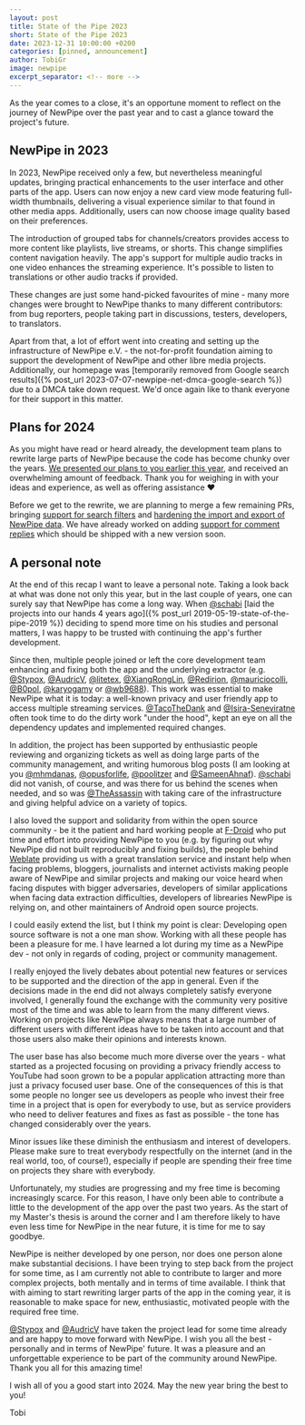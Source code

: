 ```yaml
---
layout: post
title: State of the Pipe 2023
short: State of the Pipe 2023
date: 2023-12-31 10:00:00 +0200
categories: [pinned, announcement]
author: TobiGr
image: newpipe
excerpt_separator: <!-- more -->
---
```


As the year comes to a close, it's an opportune moment to reflect on the journey of NewPipe over the past year and to cast a glance toward the project's future.

<!-- more -->

## NewPipe in 2023

In 2023, NewPipe received only a few, but nevertheless meaningful updates, bringing practical enhancements to the user interface and other parts of the app. Users can now enjoy a new card view mode featuring full-width thumbnails, delivering a visual experience similar to that found in other media apps. Additionally, users can now choose image quality based on their preferences.

The introduction of grouped tabs for channels/creators provides access to more content like playlists, live streams, or shorts. This change simplifies content navigation heavily. The app's support for multiple audio tracks in one video enhances the streaming experience. It's possible to listen to translations or other audio tracks if provided.

These changes are just some hand-picked favourites of mine - many more changes were brought to NewPipe thanks to many different contributors: from bug reporters, people taking part in discussions, testers, developers, to translators.

Apart from that, a lot of effort went into creating and setting up the infrastructure of NewPipe e.V. - the not-for-profit foundation aiming to support the development of NewPipe and other libre media projects. Additionally, our homepage was [temporarily removed from Google search results]({% post_url 2023-07-07-newpipe-net-dmca-google-search %}) due to a DMCA take down request. We'd once again like to thank everyone for their support in this matter.

## Plans for 2024

As you might have read or heard already, the development team plans to rewrite large parts of NewPipe because the code has become chunky over the years. [We presented our plans to you earlier this year](https://github.com/TeamNewPipe/NewPipe/discussions/10118), and received an overwhelming amount of feedback. Thank you for weighing in with your ideas and experience, as well as offering assistance ❤️

Before we get to the rewrite, we are planning to merge a few remaining PRs, bringing [support for search filters](https://github.com/TeamNewPipe/NewPipe/pull/8837) and [hardening the import and export of NewPipe data](https://github.com/TeamNewPipe/NewPipe/pull/9887). We have already worked on adding [support for comment replies](https://github.com/TeamNewPipe/NewPipe/pull/10018) which should be shipped with a new version soon.

## A personal note

At the end of this recap I want to leave a personal note. Taking a look back at what was done not only this year, but in the last couple of years, one can surely say that NewPipe has come a long way. When [@schabi](https://github.com/theScrabi) [laid the projects into our hands 4 years ago]({% post_url 2019-05-19-state-of-the-pipe-2019 %}) deciding to spend more time on his studies and personal matters, I was happy to be trusted with continuing the app's further development.

Since then, multiple people joined or left the core development team enhancing and fixing both the app and the underlying extractor (e.g. [@Stypox](https://github.com/Stypox), [@AudricV](https://github.com/AudricV), [@litetex](https://github.com/litetex), [@XiangRongLin](https://github.com/XiangRongLin), [@Redirion](https://github.com/Redirion), [@mauriciocolli](https://github.com/mauriciocolli), [@B0pol](https://github.com/B0pol), [@karyogamy](https://github.com/karyogamy) or [@wb9688](https://github.com/wb9688)). This work was essential to make NewPipe what it is today: a well-known privacy and user friendly app to access multiple streaming services. [@TacoTheDank](https://github.com/TacoTheDank) and [@Isira-Seneviratne](https://github.com/Isira-Seneviratne) often took time to do the dirty work "under the hood", kept an eye on all the dependency updates and implemented required changes.

In addition, the project has been supported by enthusiastic people reviewing and organizing tickets as well as doing large parts of the community management, and writing humorous blog posts (I am looking at you [@mhmdanas](https://github.com/mhmdanas), [@opusforlife](https://github.com/opusforlife2), [@poolitzer](https://github.com/Poolitzer) and [@SameenAhnaf](https://github.com/SameenAhnaf)). [@schabi](https://github.com/theScrabi) did not vanish, of course, and was there for us behind the scenes when needed, and so was [@TheAssassin](https://github.com/TheAssassin) with taking care of the infrastructure and giving helpful advice on a variety of topics.

I also loved the support and solidarity from within the open source community - be it the patient and hard working people at [F-Droid](https://f-droid.org) who put time and effort into providing NewPipe to you (e.g. by figuring out why NewPipe did not built reproducibly and fixing builds), the people behind [Weblate](https://weblate.org) providing us with a great translation service and instant help when facing problems, bloggers, journalists and internet activists making people aware of NewPipe and similar projects and making our voice heard when facing disputes with bigger adversaries, developers of similar applications when facing data extraction difficulties, developers of librearies NewPipe is relying on, and other maintainers of Android open source projects.

I could easily extend the list, but I think my point is clear:
Developing open source software is not a one man show. Working with all these people has been a pleasure for me. I have learned a lot during my time as a NewPipe dev - not only in regards of coding, project or community management.

I really enjoyed the lively debates about potential new features or services to be supported and the direction of the app in general. Even if the decisions made in the end did not always completely satisfy everyone involved, I generally found the exchange with the community very positive most of the time and was able to learn from the many different views. Working on projects like NewPipe always means that a large number of different users with different ideas have to be taken into account and that those users also make their opinions and interests known.

The user base has also become much more diverse over the years - what started as a projected focusing on providing a privacy friendly access to YouTube had soon grown to be a popular application attracting more than just a privacy focused user base. One of the consequences of this is that some people no longer see us developers as people who invest their free time in a project that is open for everybody to use, but as service providers who need to deliver features and fixes as fast as possible - the tone has changed considerably over the years.

Minor issues like these diminish the enthusiasm and interest of developers. Please make sure to treat everybody respectfully on the internet (and in the real world, too, of course!), especially if people are spending their free time on projects they share with everybody.

Unfortunately, my studies are progressing and my free time is becoming increasingly scarce. For this reason, I have only been able to contribute a little to the development of the app over the past two years. As the start of my Master's thesis is around the corner and I am therefore likely to have even less time for NewPipe in the near future, it is time for me to say goodbye.

NewPipe is neither developed by one person, nor does one person alone make substantial decisions. I have been trying to step back from the project for some time, as I am currently not able to contribute to larger and more complex projects, both mentally and in terms of time available. I think that with aiming to start rewriting larger parts of the app in the coming year, it is reasonable to make space for new, enthusiastic, motivated people with the required free time.

[@Stypox](https://github.com/Stypox) and [@AudricV](https://github.com/AudricV) have taken the project lead for some time already and are happy to move forward with NewPipe. I wish you all the best - personally and in terms of NewPipe' future. It was a pleasure and an unforgettable experience to be part of the community around NewPipe. Thank you all for this amazing time!

I wish all of you a good start into 2024. May the new year bring the best to you!

Tobi
